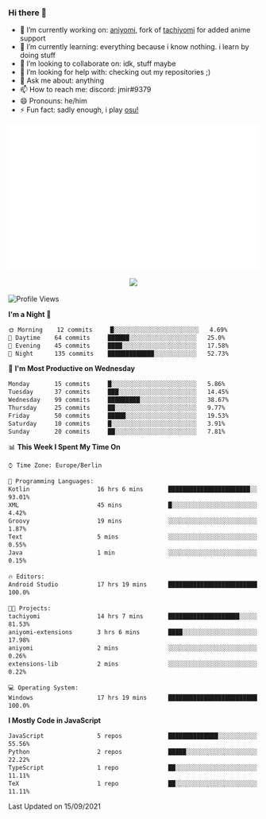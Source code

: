 ### Hi there 👋



<!--
**jmir1/jmir1** is a ✨ _special_ ✨ repository because its `README.md` (this file) appears on your GitHub profile.

Here are some ideas to get you started:
-->
- 🔭 I’m currently working on: [aniyomi](https://github.com/jmir1/aniyomi), fork of [tachiyomi](https://github.com/tachiyomiorg/tachiyomi) for added anime support
- 🌱 I’m currently learning: everything because i know nothing. i learn by doing stuff
- 👯 I’m looking to collaborate on: idk, stuff maybe
- 🤔 I’m looking for help with: checking out my repositories ;)
- 💬 Ask me about: anything
- 📫 How to reach me: discord: jmir#9379
- 😄 Pronouns: he/him
- ⚡ Fun fact: sadly enough, i play [osu!](https://osu.ppy.sh/users/18018426)  
<div>
	<p align="center">
		<a href="https://github.com/jmir1?tab=repositories" target="_blank" rel="noopener"><img src="https://github.com/jmir1/github-stats/blob/master/generated/overview.svg"></a>
	</p>
	<p align="center">
		<a href="https://github.com/search?o=desc&q=author%3Ajmir1&s=committer-date&type=Commits" target="_blank" rel="noopener"><img src="https://github-readme-streak-stats.herokuapp.com/?user=jmir1"></a>
	</p>
</div>

<!--START_SECTION:waka-->
![Profile Views](http://img.shields.io/badge/Profile%20Views-22-blue)

**I'm a Night 🦉** 

```text
🌞 Morning    12 commits     █░░░░░░░░░░░░░░░░░░░░░░░░   4.69% 
🌆 Daytime    64 commits     ██████░░░░░░░░░░░░░░░░░░░   25.0% 
🌃 Evening    45 commits     ████░░░░░░░░░░░░░░░░░░░░░   17.58% 
🌙 Night      135 commits    █████████████░░░░░░░░░░░░   52.73%

```
📅 **I'm Most Productive on Wednesday** 

```text
Monday       15 commits     █░░░░░░░░░░░░░░░░░░░░░░░░   5.86% 
Tuesday      37 commits     ███░░░░░░░░░░░░░░░░░░░░░░   14.45% 
Wednesday    99 commits     █████████░░░░░░░░░░░░░░░░   38.67% 
Thursday     25 commits     ██░░░░░░░░░░░░░░░░░░░░░░░   9.77% 
Friday       50 commits     █████░░░░░░░░░░░░░░░░░░░░   19.53% 
Saturday     10 commits     █░░░░░░░░░░░░░░░░░░░░░░░░   3.91% 
Sunday       20 commits     ██░░░░░░░░░░░░░░░░░░░░░░░   7.81%

```


📊 **This Week I Spent My Time On** 

```text
⌚︎ Time Zone: Europe/Berlin

💬 Programming Languages: 
Kotlin                   16 hrs 6 mins       ███████████████████████░░   93.01% 
XML                      45 mins             █░░░░░░░░░░░░░░░░░░░░░░░░   4.42% 
Groovy                   19 mins             ░░░░░░░░░░░░░░░░░░░░░░░░░   1.87% 
Text                     5 mins              ░░░░░░░░░░░░░░░░░░░░░░░░░   0.55% 
Java                     1 min               ░░░░░░░░░░░░░░░░░░░░░░░░░   0.15%

🔥 Editors: 
Android Studio           17 hrs 19 mins      █████████████████████████   100.0%

🐱‍💻 Projects: 
tachiyomi                14 hrs 7 mins       ████████████████████░░░░░   81.53% 
aniyomi-extensions       3 hrs 6 mins        ████░░░░░░░░░░░░░░░░░░░░░   17.98% 
aniyomi                  2 mins              ░░░░░░░░░░░░░░░░░░░░░░░░░   0.26% 
extensions-lib           2 mins              ░░░░░░░░░░░░░░░░░░░░░░░░░   0.22%

💻 Operating System: 
Windows                  17 hrs 19 mins      █████████████████████████   100.0%

```

**I Mostly Code in JavaScript** 

```text
JavaScript               5 repos             ██████████████░░░░░░░░░░░   55.56% 
Python                   2 repos             █████░░░░░░░░░░░░░░░░░░░░   22.22% 
TypeScript               1 repo              ██░░░░░░░░░░░░░░░░░░░░░░░   11.11% 
TeX                      1 repo              ██░░░░░░░░░░░░░░░░░░░░░░░   11.11%

```



 Last Updated on 15/09/2021
<!--END_SECTION:waka-->
